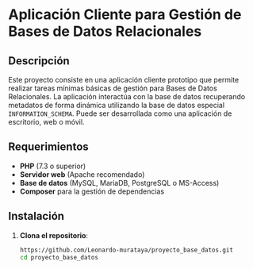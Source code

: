 # Aplicación Cliente para Gestión de Bases de Datos Relacionales

## Descripción
Este proyecto consiste en una aplicación cliente prototipo que permite realizar tareas mínimas básicas de gestión para Bases de Datos Relacionales. La aplicación interactúa con la base de datos recuperando metadatos de forma dinámica utilizando la base de datos especial `INFORMATION_SCHEMA`. Puede ser desarrollada como una aplicación de escritorio, web o móvil.

## Requerimientos
- **PHP** (7.3 o superior)
- **Servidor web** (Apache recomendado)
- **Base de datos** (MySQL, MariaDB, PostgreSQL o MS-Access)
- **Composer** para la gestión de dependencias

## Instalación
1. **Clona el repositorio**:
   ```bash
   https://github.com/Leonardo-murataya/proyecto_base_datos.git
   cd proyecto_base_datos

